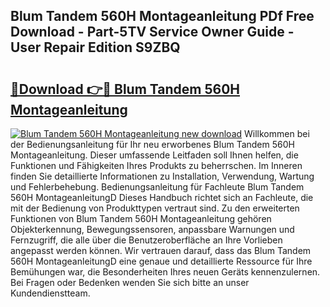 ## Blum Tandem 560H Montageanleitung PDf Free Download - Part-5TV Service Owner Guide - User Repair Edition S9ZBQ

# <h2><a href="http://df7ifc.blite.top/?on=Blum+Tandem+560H+Montageanleitung">🔗Download 👉🔴 Blum Tandem 560H Montageanleitung</a></h2>

[![Blum Tandem 560H Montageanleitung new download](https://i.imgur.com/lujVjoI.png)](http://df7ifc.blite.top/?on=Blum+Tandem+560H+Montageanleitung)
Willkommen bei der Bedienungsanleitung für Ihr neu erworbenes Blum Tandem 560H Montageanleitung. Dieser umfassende Leitfaden soll Ihnen helfen, die Funktionen und Fähigkeiten Ihres Produkts zu beherrschen. Im Inneren finden Sie detaillierte Informationen zu Installation, Verwendung, Wartung und Fehlerbehebung. Bedienungsanleitung für Fachleute Blum Tandem 560H MontageanleitungD Dieses Handbuch richtet sich an Fachleute, die mit der Bedienung von Produkttypen vertraut sind. Zu den erweiterten Funktionen von Blum Tandem 560H Montageanleitung gehören Objekterkennung, Bewegungssensoren, anpassbare Warnungen und Fernzugriff, die alle über die Benutzeroberfläche an Ihre Vorlieben angepasst werden können. Wir vertrauen darauf, dass das Blum Tandem 560H MontageanleitungD eine genaue und detaillierte Ressource für Ihre Bemühungen war, die Besonderheiten Ihres neuen Geräts kennenzulernen. Bei Fragen oder Bedenken wenden Sie sich bitte an unser Kundendienstteam.
